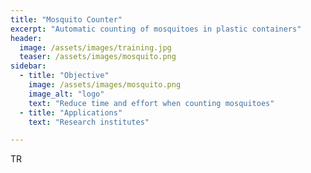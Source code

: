 ```yaml
---
title: "Mosquito Counter"
excerpt: "Automatic counting of mosquitoes in plastic containers"
header:
  image: /assets/images/training.jpg
  teaser: /assets/images/mosquito.png
sidebar:
  - title: "Objective"
    image: /assets/images/mosquito.png
    image_alt: "logo"
    text: "Reduce time and effort when counting mosquitoes"
  - title: "Applications"
    text: "Research institutes"

---
```


TR
